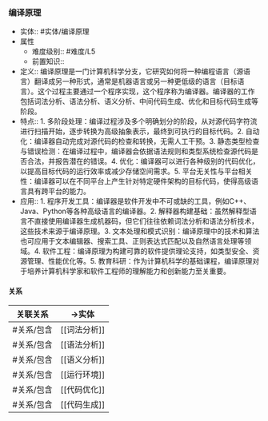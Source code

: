 ###  编译原理 
- 实体:: #实体/编译原理 
- 属性
	- 难度级别:: #难度/L5 
	- 前置知识:: 
- 定义:: 编译原理是一门计算机科学分支，它研究如何将一种编程语言（源语言）翻译成另一种形式，通常是机器语言或另一种更低级的语言（目标语言）。这个过程主要通过一个程序实现，这个程序称为编译器。编译器的工作包括词法分析、语法分析、语义分析、中间代码生成、优化和目标代码生成等阶段。
- 特点:: 1. 多阶段处理：编译过程涉及多个明确划分的阶段，从对源代码字符流进行扫描开始，逐步转换为高级抽象表示，最终到可执行的目标代码。2. 自动化：编译器自动完成对源代码的检查和转换，无需人工干预。3. 静态类型检查与错误检测：在编译过程中，编译器会依据语法规则和类型系统检查源代码是否合法，并报告潜在的错误。4. 优化：编译器可以进行各种级别的代码优化，以提高目标代码的运行效率或减少存储空间需求。5. 平台无关性与平台相关性：编译器可以在不同平台上产生针对特定硬件架构的目标代码，使得高级语言具有跨平台的能力。
- 应用:: 1. 程序开发工具：编译器是软件开发中不可或缺的工具，例如C++、Java、Python等各种高级语言的编译器。2. 解释器构建基础：虽然解释型语言不直接使用编译器生成机器码，但它们往往依赖词法分析和语法分析技术，这些技术来源于编译原理。3. 文本处理和模式识别：编译原理中的技术和算法也可应用于文本编辑器、搜索工具、正则表达式匹配以及自然语言处理等领域。4. 软件工程：编译原理为构建可靠的软件提供理论支持，如类型安全、资源管理、性能优化等。5. 教育科研：作为计算机科学的基础课程，编译原理对于培养计算机科学家和软件工程师的理解能力和创新能力至关重要。
#### 关系
| 关联关系 | ->实体 |
| ---- | ---- |
| #关系/包含 | [[词法分析]] |
| #关系/包含  | [[语法分析]] |
| #关系/包含   | [[语义分析]] |
| #关系/包含  | [[运行环境]] |
| #关系/包含  | [[代码优化]] |
| #关系/包含  | [[代码生成]] |
